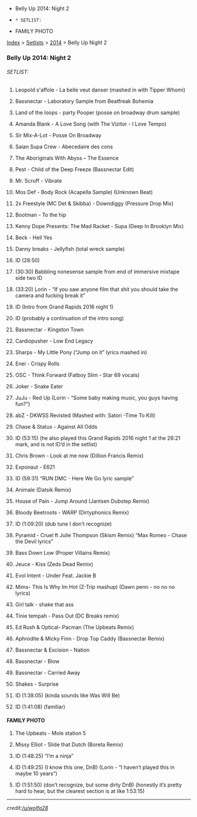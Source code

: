   * Belly Up 2014: Night 2
  *     * SETLIST:
  * FAMILY PHOTO

[Index](https://www.reddit.com/r/bassnectar/wiki/index) >
[Setlists](https://www.reddit.com/r/bassnectar/wiki/interactive/setlists) >
[2014](https://www.reddit.com/r/bassnectar/wiki/interactive/setlists/2014) >
Belly Up Night 2

### Belly Up 2014: Night 2

###### SETLIST:

  1. Leopold s'affole - La belle veut danser (mashed in with Tipper Whomi)

  2. Bassnectar - Laboratory Sample from Beatfreak Bohemia

  3. Land of the loops - party Pooper (posse on broadway drum sample)

  4. Amanda Blank - A Love Song (with The Vizitor - I Love Tempo)

  5. Sir Mix-A-Lot - Posse On Broadway

  6. Saian Supa Crew - Abecedaire des cons

  7. The Aboriginals With Abyss – The Essence

  8. Pest - Child of the Deep Freeze (Bassnectar Edit)

  9. Mr. Scruff - Vibrate

  10. Mos Def - Body Rock (Acapella Sample) (Unknown Beat)

  11. 2x Freestyle (MC Det & Skibba) - Downdiggy (Pressure Drop Mix)

  12. Bootman - To the hip

  13. Kenny Dope Presents: The Mad Racket - Supa (Deep In Brooklyn Mix)

  14. Beck - Hell Yes

  15. Danny breaks - Jellyfish (total wreck sample)

  16. ID (28:50)

  17. (30:30) Babbling nonesense sample from end of immersive mixtape side two ID

  18. (33:20) Lorin - “If you saw anyone film that shit you should take the camera and fucking break it”

  19. ID (Intro from Grand Rapids 2016 night 1)

  20. ID (probably a continuation of the intro song)

  21. Bassnectar - Kingston Town

  22. Cardiopusher - Low End Legacy

  23. Sharps - My Little Pony (“Jump on it” lyrics mashed in)

  24. Enei - Crispy Rolls

  25. OSC - Think Forward (Fatboy Slim - Star 69 vocals)

  26. Joker - Snake Eater

  27. JuJu - Red Up (Lorin - “Some baby making music, you guys having fun?”)

  28. abZ - DKWSS Revisted (Mashed with: Satori -Time To Kill)

  29. Chase & Status - Against All Odds

  30. ID (53:15) (he also played this Grand Rapids 2016 night 1 at the 26:21 mark, and is not ID’d in the setlist)

  31. Chris Brown - Look at me now (Dillion Francis Remix)

  32. Exponaut - E621

  33. ID (59:31) “RUN DMC - Here We Go lyric sample”

  34. Animale (Datsik Remix)

  35. House of Pain - Jump Around (Jantsen Dubstep Remix)

  36. Bloody Beetroots - WARP (Dirtyphonics Remix)

  37. ID (1:09:20) (dub tune I don’t recognize)

  38. Pyramid - Cruel ft Julie Thompson (Skism Remix) “Max Romeo - Chase the Devil lyrics”

  39. Bass Down Low (Proper Villains Remix)

  40. Jeuce - Kiss (Zeds Dead Remix)

  41. Evol Intent - Under Feat. Jackie B

  42. Mims- This Is Why Im Hot (Z-Trip mashup) (Dawn penn - no no no lyrics)

  43. Girl talk - shake that ass

  44. Tinie tempah - Pass Out (DC Breaks remix)

  45. Ed Rush & Optical- Pacman (The Upbeats Remix)

  46. Aphrodite & Micky Finn - Drop Top Caddy (Bassnectar Remix)

  47. Bassnectar & Excision - Nation

  48. Bassnectar - Blow

  49. Bassnectar - Carried Away

  50. Shakes - Surprise

  51. ID (1:38:05) (kinda sounds like Was Will Be)

  52. ID (1:41:08) (familiar)

#### FAMILY PHOTO

  1. The Upbeats - Mole station 5

  2. Missy Elliot - Slide that Dutch (Boreta Remix)

  3. ID (1:48:25) “I’m a ninja”

  4. ID (1:49:25) (I know this one, DnB) (Lorin - “I haven’t played this in maybe 10 years”)

  5. ID (1:51:50) (don’t recognize, but some dirty DnB) (honestly it’s pretty hard to hear, but the clearest section is at like 1:53:15)

* * *

_credit:[/u/wolfa28](/u/wolfa28)_

